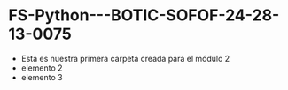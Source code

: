 # FS-Python---BOTIC-SOFOF-24-28-13-0075

* Esta es nuestra primera carpeta creada para el módulo 2
* elemento 2
* elemento 3